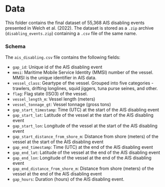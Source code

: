 # Data

This folder contains the final dataset of 55,368 AIS disabling events presented in Welch et al. (2022). The dataset is stored as a `.zip` archive (`disabling_events.zip`) containing a `.csv` file of the same name.

### Schema

The `ais_disabling.csv` file contains the following fields:

- `gap_id`: Unique id of the AIS disabling event
- `mmsi`: Maritime Mobile Service Identity (MMSI) number of the vessel. MMSI is the unique identifier in AIS data.
- `vessel_class`: Geartype of the vessel. Grouped into five categories - trawlers, drifting longlines, squid jiggers, tuna purse seines, and other.
- `flag`: Flag state (ISO3) of the vessel.
- `vessel_length_m`: Vessel length (meters)
- `vessel_tonnage_gt`: Vessel tonnage (gross tons)
- `gap_start_timestamp`: Time (UTC) at the start of the AIS disabling event
- `gap_start_lat`: Latitude of the vessel at the start of the AIS disabling event
- `gap_start_lon`: Longitude of the vessel at the start of the AIS disabling event
- `gap_start_distance_from_shore_m`: Distance from shore (meters) of the vessel at the start of the AIS disabling event
- `gap_end_timestamp`: Time (UTC) at the end of the AIS disabling event
- `gap_end_lat`: Latitude of the vessel at the end of the AIS disabling event
- `gap_end_lon`: Longitude of the vessel at the end of the AIS disabling event
- `gap_end_distance_from_shore_m`: Distance from shore (meters) of the vessel at the end of the AIS disabling event
- `gap_hours`: Duration (hours) of the AIS disabling event.
